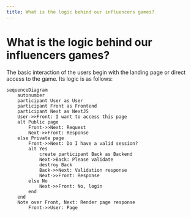 ```yaml
---
title: What is the logic behind our influencers games?
---
```


# What is the logic behind our influencers games?

The basic interaction of the users begin with the landing page or direct access to the game. Its logic is as follows:

```mermaid
sequenceDiagram
    autonumber
    participant User as User
    participant Front as Frontend
    participant Next as NextJS
    User->>Front: I want to access this page
    alt Public page
        Front->>Next: Request
        Next->>Front: Response
    else Private page
        Front->>Next: Do I have a valid session?
        alt Yes
            create participant Back as Backend
            Next->Back: Please validate
            destroy Back
            Back->>Next: Validation response
            Next->>Front: Response
        else No
            Next->>Front: No, login
        end
    end
    Note over Front, Next: Render page response
        Front->>User: Page
```
